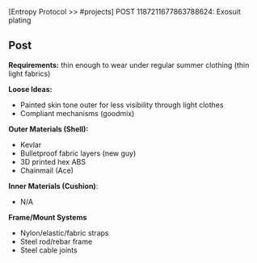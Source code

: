 [Entropy Protocol >> #projects] POST 1187211677863788624: Exosuit plating 

## Post
**Requirements:** thin enough to wear under regular summer clothing (thin light fabrics)

**Loose Ideas:**
- Painted skin tone outer for less visibility through light clothes 
- Compliant mechanisms (goodmix)

**Outer Materials (Shell):**
- Kevlar
- Bulletproof fabric layers (new guy)
- 3D printed hex ABS 
- Chainmail (Ace)

**Inner Materials (Cushion)**:
- N/A 

**Frame/Mount Systems**
- Nylon/elastic/fabric straps 
- Steel rod/rebar frame 
- Steel cable joints